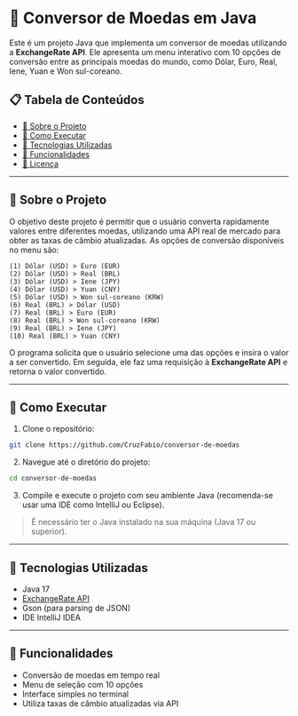 # 💱 Conversor de Moedas em Java

Este é um projeto Java que implementa um conversor de moedas utilizando a **ExchangeRate API**. Ele apresenta um menu interativo com 10 opções de conversão entre as principais moedas do mundo, como Dólar, Euro, Real, Iene, Yuan e Won sul-coreano.

## 📋 Tabela de Conteúdos

- [📖 Sobre o Projeto](#-sobre-o-projeto)
- [🚀 Como Executar](#-como-executar)
- [🔧 Tecnologias Utilizadas](#-tecnologias-utilizadas)
- [🧭 Funcionalidades](#-funcionalidades)
- [📄 Licença](#-licença)

---

## 📖 Sobre o Projeto

O objetivo deste projeto é permitir que o usuário converta rapidamente valores entre diferentes moedas, utilizando uma API real de mercado para obter as taxas de câmbio atualizadas.
As opções de conversão disponíveis no menu são:

```
(1) Dólar (USD) > Euro (EUR)
(2) Dólar (USD) > Real (BRL)
(3) Dólar (USD) > Iene (JPY)
(4) Dólar (USD) > Yuan (CNY)
(5) Dólar (USD) > Won sul-coreano (KRW)
(6) Real (BRL) > Dólar (USD)
(7) Real (BRL) > Euro (EUR)
(8) Real (BRL) > Won sul-coreano (KRW)
(9) Real (BRL) > Iene (JPY)
(10) Real (BRL) > Yuan (CNY)
```

O programa solicita que o usuário selecione uma das opções e insira o valor a ser convertido. Em seguida, ele faz uma requisição à **ExchangeRate API** e retorna o valor convertido.

---

## 🚀 Como Executar

1. Clone o repositório:

```bash
git clone https://github.com/CruzFabio/conversor-de-moedas
```

2. Navegue até o diretório do projeto:

```bash
cd conversor-de-moedas
```

3. Compile e execute o projeto com seu ambiente Java (recomenda-se usar uma IDE como IntelliJ ou Eclipse).

> É necessário ter o Java instalado na sua máquina (Java 17 ou superior).

---

## 🔧 Tecnologias Utilizadas

- Java 17
- [ExchangeRate API](https://www.exchangerate-api.com/)
- Gson (para parsing de JSON)
- IDE IntelliJ IDEA

---

## 🧭 Funcionalidades

- Conversão de moedas em tempo real
- Menu de seleção com 10 opções
- Interface simples no terminal
- Utiliza taxas de câmbio atualizadas via API

